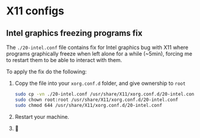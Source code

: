 # X11 configs

## Intel graphics freezing programs fix

The `./20-intel.conf` file contains fix for Intel graphics bug with X11 where
programs graphically freeze when left alone for a while (~5min), forcing me to
restart them to be able to interact with them.

To apply the fix do the following:

1. Copy the file into your `xorg.conf.d` folder, and give ownership to `root`

   ```sh
   sudo cp -vn ./20-intel.conf /usr/share/X11/xorg.conf.d/20-intel.conf
   sudo chown root:root /usr/share/X11/xorg.conf.d/20-intel.conf
   sudo chmod 644 /usr/share/X11/xorg.conf.d/20-intel.conf
   ```

2. Restart your machine.

3. :tada:
